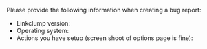 Please provide the following information when creating a bug report:

+ Linkclump version:
+ Operating system:
+ Actions you have setup (screen shoot of options page is fine):
